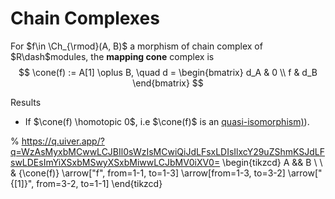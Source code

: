 # Chain Complexes

For $f\in \Ch_{\rmod}(A,  B)$ a morphism of chain complex of $R\dash$modules, the **mapping cone** complex is 
$$
\cone(f) := A[1] \oplus B, 
\quad d =
\begin{bmatrix}
d_A & 0 
\\
f & d_B
\end{bmatrix}
$$

Results

- If $\cone(f) \homotopic 0$, i.e $\cone(f)$ is an [quasi-isomorphism)](quasi-isomorphism)).

% https://q.uiver.app/?q=WzAsMyxbMCwwLCJBIl0sWzIsMCwiQiJdLFsxLDIsIlxcY29uZShmKSJdLFswLDEsImYiXSxbMSwyXSxbMiwwLCJbMV0iXV0=
\begin{tikzcd}
	A && B \\
	\\
	& {\cone(f)}
	\arrow["f", from=1-1, to=1-3]
	\arrow[from=1-3, to=3-2]
	\arrow["{[1]}", from=3-2, to=1-1]
\end{tikzcd}